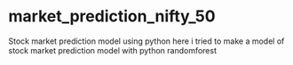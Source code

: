 # market_prediction_nifty_50
Stock market prediction model using python
here i tried to make a model of stock market prediction model with python randomforest

